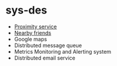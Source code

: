 # sys-des 

 - [Proximity service](https://github.com/yhamuha/sys-des/blob/main/des/proximity-service.jpg)
 - [Nearby friends](https://github.com/yhamuha/sys-des/blob/main/des/nearby-friends.jpg)
 - Google maps
 - Distributed message queue
 - Metrics Monitoring and Alerting system
 - Distributed email service
 
